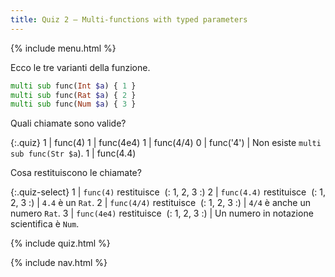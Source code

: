 ```yaml
---
title: Quiz 2 — Multi-functions with typed parameters
---
```


{% include menu.html %}

Ecco le tre varianti della funzione.

```raku
multi sub func(Int $a) { 1 }
multi sub func(Rat $a) { 2 }
multi sub func(Num $a) { 3 }
```

Quali chiamate sono valide?

{:.quiz}
1 | func(4)
1 | func(4e4)
1 | func(4/4)
0 | func(&apos;4&apos;) | Non esiste `multi sub func(Str $a`).
1 | func(4.4)

Cosa restituiscono le chiamate?

{:.quiz-select}
1 | `func(4)` restituisce&nbsp; (: 1, 2, 3 :)
2 | `func(4.4)` restituisce&nbsp; (: 1, 2, 3 :) | `4.4` è un `Rat`.
2 | `func(4/4)` restituisce&nbsp; (: 1, 2, 3 :) | `4/4` è anche un numero `Rat`.
3 | `func(4e4)` restituisce&nbsp; (: 1, 2, 3 :) | Un numero in notazione scientifica è `Num`.

{% include quiz.html %}

{% include nav.html %}